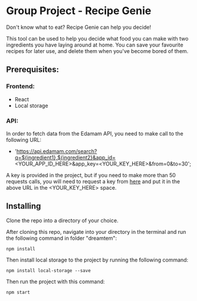 # Group Project - Recipe Genie 

Don't know what to eat? Recipe Genie can help you decide!

This tool can be used to help you decide what food you can make with two ingredients you have laying around at home. 
You can save your favourite recipes for later use, and delete them when you've become bored of them.


## Prerequisites: 

### Frontend:
 * React
 * Local storage

### API:

In order to fetch data from the Edamam API, you need to make call to the following URL:

* 'https://api.edamam.com/search?q=${ingredient1},${ingredient2}&app_id=<YOUR_APP_ID_HERE>&app_key=<YOUR_KEY_HERE>&from=0&to=30';

A key is provided in the project, but if you need to make more than 50 requests calls,
you will need to request a key from [here](https://www.edamam.com/) and put it in the above URL in the <YOUR_KEY_HERE> space.



## Installing

Clone the repo into a directory of your choice. 

After cloning this repo, navigate into your directory in the terminal and run the following command in folder "dreamtem": 

```
npm install
```

Then install local storage to the project by running the following command: 

```
npm install local-storage --save
```

Then run the project with this command:

```
npm start 
```




